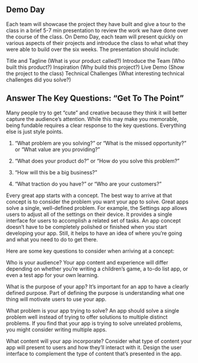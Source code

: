 ## Demo Day

Each team will showcase the project they have built and give a tour to the class in a brief 5-7 min presentation to review the work we have done over the course of the class. On Demo Day, each team will present quickly on various aspects of their projects and introduce the class to what what they were able to build over the six weeks. The presentation should include:

Title and Tagline (What is your product called?)
Introduce the Team (Who built this product?)
Inspiration (Why build this project?)
Live Demo (Show the project to the class)
Technical Challenges (What interesting technical challenges did you solve?)

## Answer The Key Questions: “Get To The Point”

Many people try to get “cute” and creative because they think it will better capture the audience’s attention.  While this may make you memorable, being fundable requires a clear response to the key questions.  Everything else is just style points.

1) “What problem are you solving?” or “What is the missed opportunity?” or “What value are you providing?”

2) “What does your product do?” or “How do you solve this problem?”

3) “How will this be a big business?”

4) “What traction do you have?” or “Who are your customers?”


Every great app starts with a concept. The best way to arrive at that concept is to consider the problem you want your app to solve. Great apps solve a single, well-defined problem. For example, the Settings app allows users to adjust all of the settings on their device. It provides a single interface for users to accomplish a related set of tasks.
An app concept doesn’t have to be completely polished or finished when you start developing your app. Still, it helps to have an idea of where you’re going and what you need to do to get there.

Here are some key questions to consider when arriving at a concept:

Who is your audience? 
Your app content and experience will differ depending on whether you’re writing a children’s game, a to-do list app, or even a test app for your own learning.

What is the purpose of your app? 
It’s important for an app to have a clearly defined purpose. Part of defining the purpose is understanding what one thing will motivate users to use your app.

What problem is your app trying to solve? 
An app should solve a single problem well instead of trying to offer solutions to multiple distinct problems. If you find that your app is trying to solve unrelated problems, you might consider writing multiple apps.

What content will your app incorporate? 
Consider what type of content your app will present to users and how they’ll interact with it. Design the user interface to complement the type of content that’s presented in the app.
